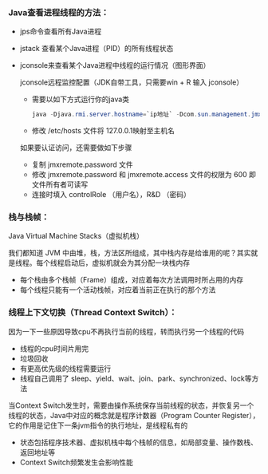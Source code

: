### **Java查看进程线程的方法：**

- jps命令查看所有Java进程

- jstack <PID> 查看某个Java进程（PID）的所有线程状态

- jconsole来查看某个Java进程中线程的运行情况（图形界面）

  jconsole远程监控配置（JDK自带工具，只需要win + R 输入 jconsole）

  - 需要以如下方式运行你的java类

    ```java
    java -Djava.rmi.server.hostname=`ip地址` -Dcom.sun.management.jmxremote -Dcom.sun.management.jmxremote.port=`连接端口` -Dcom.sun.management.jmxremote.ssl=是否安全连接 -Dcom.sun.management.jmxremote.authenticate=是否认证 java类
    ```

  - 修改 /etc/hosts 文件将 127.0.0.1映射至主机名

  如果要认证访问，还需要做如下步骤

  - 复制 jmxremote.password 文件
  - 修改 jmxremote.password 和 jmxremote.access 文件的权限为 600 即文件所有者可读写
  - 连接时填入 controlRole （用户名），R&D （密码）

  

### **栈与栈帧：**

Java Virtual Machine Stacks（虚拟机栈）

我们都知道 JVM 中由堆，栈，方法区所组成，其中栈内存是给谁用的呢？其实就是线程。每个线程启动后，虚拟机就会为其分配一块栈内存

- 每个栈由多个栈帧（Frame）组成，对应着每次方法调用时所占用的内存
- 每个线程只能有一个活动栈帧，对应着当前正在执行的那个方法



### 线程上下文切换（Thread Context Switch）：

因为一下一些原因导致cpu不再执行当前的线程，转而执行另一个线程的代码

* 线程的cpu时间片用完
* 垃圾回收
* 有更高优先级的线程需要运行
* 线程自己调用了 sleep、yield、wait、join、park、synchronized、lock等方法

当Context Switch发生时，需要由操作系统保存当前线程的状态，并恢复另一个线程的状态，Java中对应的概念就是程序计数器（Program Counter Register），它的作用是记住下一条jvm指令的执行地址，是线程私有的

* 状态包括程序技术器、虚拟机栈中每个栈帧的信息，如局部变量、操作数栈、返回地址等
* Context Switch频繁发生会影响性能